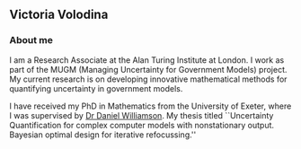 ## Victoria Volodina

### About me

I am a Research Associate at the Alan Turing Institute at London. I work as part of the MUGM (Managing Uncertainty for Government Models) project. My current research is on developing innovative mathematical methods for quantifying uncertainty in government models.

I have received my PhD in Mathematics from the University of Exeter, where I was supervised by [Dr Daniel Williamson](https://emps.exeter.ac.uk/mathematics/staff/dw356). My thesis titled ``Uncertainty Quantification for complex computer models with nonstationary output. Bayesian optimal design for iterative refocussing.'' 
